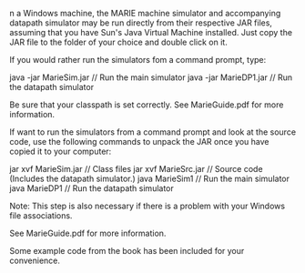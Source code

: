 n a Windows machine, the MARIE machine simulator and accompanying datapath simulator may be run directly from their respective JAR files, assuming that you have Sun's Java Virtual Machine installed. Just copy the JAR file to the folder of your choice and double click on it. 

If you would rather run the simulators fom a command prompt, type:

java -jar MarieSim.jar // Run the main simulator
java -jar MarieDP1.jar // Run the datapath simulator

Be sure that your classpath is set correctly. See MarieGuide.pdf for more information.
 
If want to run the simulators from a command prompt and look at the source code, use the following commands to unpack the JAR once you have copied it to your computer:

jar xvf MarieSim.jar // Class files
jar xvf MarieSrc.jar  // Source code (Includes the datapath simulator.)
java MarieSim1  // Run the main simulator
java MarieDP1 // Run the datapath simulator

Note: This step is also necessary if there is a problem with your Windows file associations. 

See MarieGuide.pdf for more information.

Some example code from the book has been included for your convenience.

